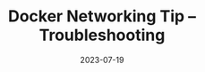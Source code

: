 ---
category:
- .nan
date: 2023-07-19
keyword_suggestion: fastapi xray
post_inspiration: https://sreeninet.wordpress.com/2017/11/02/docker-networking-tip-troubleshooting/
silot_terms: docker containers
title: Docker Networking Tip – Troubleshooting
---